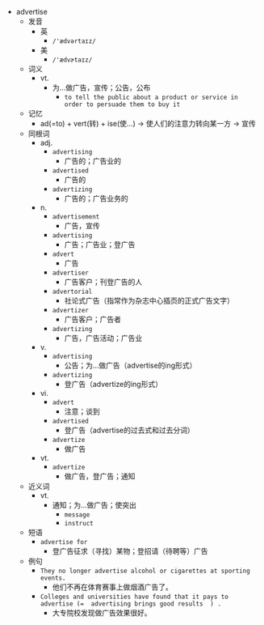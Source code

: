 - advertise
  - 发音
    - 英
      - `/'ædvərtaɪz/`
    - 美
      - `/'ædvɚtaɪz/`
  - 词义
    - vt.
      - 为…做广告，宣传；公告，公布
        - `to tell the public about a product or service in order to persuade them to buy it`
  - 记忆
    - ad(=to) + vert(转) + ise(使…) → 使人们的注意力转向某一方 → 宣传
  - 同根词
    - adj.
      - `advertising`
        - 广告的；广告业的
      - `advertised`
        - 广告的
      - `advertizing`
        - 广告的；广告业务的
    - n.
      - `advertisement`
        - 广告，宣传
      - `advertising`
        - 广告；广告业；登广告
      - `advert`
        - 广告
      - `advertiser`
        - 广告客户；刊登广告的人
      - `advertorial`
        - 社论式广告（指常作为杂志中心插页的正式广告文字）
      - `advertizer`
        - 广告客户；广告者
      - `advertizing`
        - 广告，广告活动；广告业
    - v.
      - `advertising`
        - 公告；为…做广告（advertise的ing形式）
      - `advertizing`
        - 登广告（advertize的ing形式）
    - vi.
      - `advert`
        - 注意；谈到
      - `advertised`
        - 登广告（advertise的过去式和过去分词）
      - `advertize`
        - 做广告
    - vt.
      - `advertize`
        - 做广告，登广告；通知
  - 近义词
    - vt.
      - 通知；为…做广告；使突出
        - `message`
        - `instruct`
  - 短语
    - `advertise for`
      - 登广告征求（寻找）某物；登招请（待聘等）广告 
  - 例句
    - `They no longer advertise alcohol or cigarettes at sporting events.`
      - 他们不再在体育赛事上做烟酒广告了。
    - `Colleges and universities have found that it pays to advertise (=  advertising brings good results  ) .`
      - 大专院校发现做广告效果很好。

